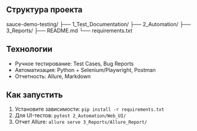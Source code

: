 ## Структура проекта

sauce-demo-testing/
├── 1_Test_Documentation/
├── 2_Automation/
├── 3_Reports/
├── README.md
└── requirements.txt


## Технологии
- Ручное тестирование: Test Cases, Bug Reports
- Автоматизация: Python + Selenium/Playwright, Postman
- Отчетность: Allure, Markdown

## Как запустить
1. Установите зависимости: `pip install -r requirements.txt`
2. Для UI-тестов: `pytest 2_Automation/Web_UI/`
3. Отчет Allure: `allure serve 3_Reports/Allure_Report/`